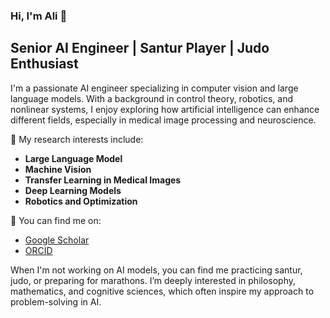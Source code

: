 ### Hi, I'm Ali 👋
## Senior AI Engineer | Santur Player | Judo Enthusiast
I'm a passionate AI engineer specializing in computer vision and large language models. With a background in control theory, robotics, and nonlinear systems, I enjoy exploring how artificial intelligence can enhance different fields, especially in medical image processing and neuroscience.


🔬 My research interests include:
- **Large Language Model**
- **Machine Vision**
- **Transfer Learning in Medical Images**
- **Deep Learning Models**
- **Robotics and Optimization**
  


🔗 You can find me on:
- [Google Scholar](https://scholar.google.com/citations?user=J1viZI8AAAAJ)
- [ORCID](https://orcid.org/0009-0004-9434-6826)


When I'm not working on AI models, you can find me practicing santur, judo, or preparing for marathons. I’m deeply interested in philosophy, mathematics, and cognitive sciences, which often inspire my approach to problem-solving in AI.
